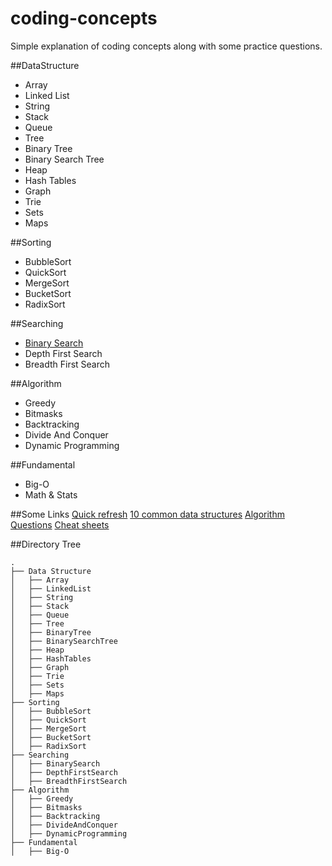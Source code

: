 # coding-concepts
Simple explanation of coding concepts along with some practice questions.

##DataStructure
- Array
- Linked List
- String
- Stack
- Queue
- Tree
- Binary Tree
- Binary Search Tree
- Heap
- Hash Tables
- Graph
- Trie
- Sets
- Maps

##Sorting
- BubbleSort
- QuickSort
- MergeSort
- BucketSort
- RadixSort

##Searching
- [Binary Search](https://leetcode.com/articles/introduction-to-binary-search/)
- Depth First Search
- Breadth First Search


##Algorithm
- Greedy
- Bitmasks
- Backtracking
- Divide And Conquer
- Dynamic Programming


##Fundamental
- Big-O
- Math & Stats


##Some Links
[Quick refresh](https://github.com/kdn251/interviews#algorithms)
[10 common data structures](https://medium.freecodecamp.org/10-common-data-structures-explained-with-videos-exercises-aaff6c06fb2b)
[Algorithm Questions](https://github.com/yangshun/tech-interview-handbook/tree/master/algorithms)
[Cheat sheets](https://github.com/aspittel/coding-cheat-sheets)

##Directory Tree
```
.
├── Data Structure
│   ├── Array
│   ├── LinkedList
│   ├── String
│   ├── Stack
│   ├── Queue
│   ├── Tree
│   ├── BinaryTree
│   ├── BinarySearchTree
│   ├── Heap
│   ├── HashTables
│   ├── Graph
│   ├── Trie
│   ├── Sets
│   ├── Maps
├── Sorting
│   ├── BubbleSort
│   ├── QuickSort
│   ├── MergeSort
│   ├── BucketSort
│   ├── RadixSort
├── Searching
│   ├── BinarySearch
│   ├── DepthFirstSearch
│   ├── BreadthFirstSearch
├── Algorithm
│   ├── Greedy
│   ├── Bitmasks
│   ├── Backtracking
│   ├── DivideAndConquer
│   ├── DynamicProgramming
├── Fundamental
│   ├── Big-O
```
